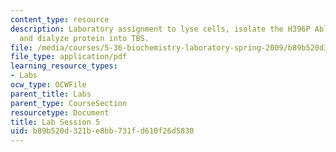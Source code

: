 ```yaml
---
content_type: resource
description: Laboratory assignment to lyse cells, isolate the H396P Abl kinase domain,
  and dialyze protein into TBS.
file: /media/courses/5-36-biochemistry-laboratory-spring-2009/b89b520d321be8bb731fd610f26d5830_ses5.pdf
file_type: application/pdf
learning_resource_types:
- Labs
ocw_type: OCWFile
parent_title: Labs
parent_type: CourseSection
resourcetype: Document
title: Lab Session 5
uid: b89b520d-321b-e8bb-731f-d610f26d5830
---
```

